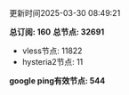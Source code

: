 更新时间2025-03-30 08:49:21

**总订阅: 160**
**总节点: 32691**
- vless节点: 11822
- hysteria2节点: 11

**google ping有效节点: 544**
